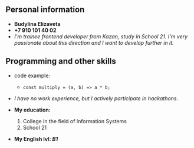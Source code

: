 ## Personal information

* __Budylina Elizaveta__
* __+7 910 101 40 02__
* _I'm trainee frontend developer from Kazan, study in School 21. I'm very passionate about this direction and I want to develop further in it._

## Programming and other skills

* code example:
    * `const multiply = (a, b) => a * b;`

* _I have no work experience, but I actively participate in hackathons._

* __My education:__

    1. College in the field of Information Systems
    2. School 21

* __My English lvl: _B1___